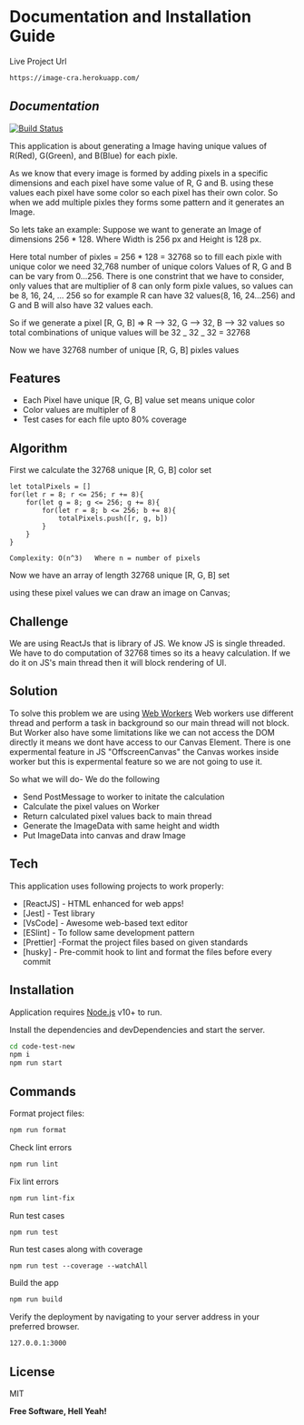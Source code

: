 # Documentation and Installation Guide

Live Project Url

```sh
https://image-cra.herokuapp.com/
```

## _Documentation_


[![Build Status](https://travis-ci.org/joemccann/dillinger.svg?branch=master)](https://travis-ci.org/joemccann/dillinger)

This application is about generating a Image having unique values of R(Red), G(Green), and B(Blue) for each pixle.

As we know that every image is formed by adding pixels in a specific dimensions and each pixel have some value of R, G and B. using these values each pixel have some color so each pixel has their own color. So when we add multiple pixles they forms some pattern and it generates an Image.

So lets take an example:
Suppose we want to generate an Image of dimensions 256 \* 128. Where Width is 256 px and Height is 128 px.

Here total number of pixles = 256 \* 128 = 32768
so to fill each pixle with unique color we need 32,768 number of unique colors
Values of R, G and B can be vary from 0...256.
There is one constrint that we have to consider, only values that are multiplier of 8 can only form pixle values, so values can be 8, 16, 24, ... 256
so for example R can have 32 values(8, 16, 24...256) and G and B will also have 32 values each.

So if we generate a pixel [R, G, B] => R --> 32, G --> 32, B --> 32 values
so total combinations of unique values will be 32 _ 32 _ 32 = 32768

Now we have 32768 number of unique [R, G, B] pixles values

## Features

- Each Pixel have unique [R, G, B] value set means unique color
- Color values are multipler of 8
- Test cases for each file upto 80% coverage

## Algorithm

First we calculate the 32768 unique [R, G, B] color set

```
let totalPixels = []
for(let r = 8; r <= 256; r += 8){
    for(let g = 8; g <= 256; g += 8){
        for(let r = 8; b <= 256; b += 8){
            totalPixels.push([r, g, b])
        }
    }
}
```

```
Complexity: O(n^3)   Where n = number of pixels
```

Now we have an array of length 32768 unique [R, G, B] set

using these pixel values we can draw an image on Canvas;

## Challenge

We are using ReactJs that is library of JS. We know JS is single threaded.
We have to do computation of 32768 times so its a heavy calculation. If we do it on JS's main thread then it will block rendering of UI.

## Solution

To solve this problem we are using <a href="https://developer.mozilla.org/en-US/docs/Web/API/Web_Workers_API">Web Workers</a>
Web workers use different thread and perform a task in background so our main thread will not block.
But Worker also have some limitations like we can not access the DOM directly it means we dont have access to our Canvas Element. There is one expermental feature in JS "OffscreenCanvas" the Canvas workes inside worker but this is expermental feature so we are not going to use it.

So what we will do-
We do the following

- Send PostMessage to worker to initate the calculation
- Calculate the pixel values on Worker
- Return calculated pixel values back to main thread
- Generate the ImageData with same height and width
- Put ImageData into canvas and draw Image

## Tech

This application uses following projects to work properly:

- [ReactJS] - HTML enhanced for web apps!
- [Jest] - Test library
- [VsCode] - Awesome web-based text editor
- [ESlint] - To follow same development pattern
- [Prettier] -Format the project files based on given standards
- [husky] - Pre-commit hook to lint and format the files before every commit

## Installation

Application requires [Node.js](https://nodejs.org/) v10+ to run.

Install the dependencies and devDependencies and start the server.

```sh
cd code-test-new
npm i
npm run start
```

## Commands

Format project files:

```sh
npm run format
```

Check lint errors

```sh
npm run lint
```

Fix lint errors

```sh
npm run lint-fix
```

Run test cases

```sh
npm run test
```

Run test cases along with coverage

```
npm run test --coverage --watchAll
```

Build the app

```sh
npm run build
```

Verify the deployment by navigating to your server address in
your preferred browser.

```sh
127.0.0.1:3000
```

## License

MIT

**Free Software, Hell Yeah!**
